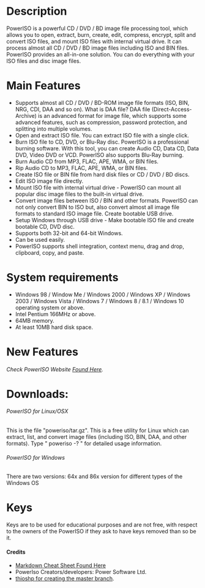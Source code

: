 # Description
PowerISO is a powerful CD / DVD / BD image file processing tool, which allows you to open, extract, burn, create, edit, compress, encrypt, split and convert ISO files, and mount ISO files with internal virtual drive. It can process almost all CD / DVD / BD image files including ISO and BIN files. PowerISO provides an all-in-one solution. You can do everything with your ISO files and disc image files.

# Main Features
+ Supports almost all CD / DVD / BD-ROM image file formats (ISO, BIN, NRG, CDI, DAA and so on). What is DAA file? DAA file (Direct-Access-Archive) is an advanced format for image file, which supports some advanced features, such as compression, password protection, and splitting into multiple volumes.
+ Open and extract ISO file. You can extract ISO file with a single click.
+ Burn ISO file to CD, DVD, or Blu-Ray disc. PowerISO is a professional burning software. With this tool, you can create Audio CD, Data CD, Data DVD, Video DVD or VCD. PowerISO also supports Blu-Ray burning.  
+ Burn Audio CD from MP3, FLAC, APE, WMA, or BIN files.  
+ Rip Audio CD to MP3, FLAC, APE, WMA, or BIN files.  
+ Create ISO file or BIN file from hard disk files or CD / DVD / BD discs.  
+ Edit ISO image file directly.
+ Mount ISO file with internal virtual drive - PowerISO can mount all popular disc image files to the built-in virtual drive.
+ Convert image files between ISO / BIN and other formats. PowerISO can not only convert BIN to ISO but, also convert almost all image file formats to standard ISO image file. Create bootable USB drive.
+ Setup Windows through USB drive - Make bootable ISO file and create bootable CD, DVD disc.
+ Supports both 32-bit and 64-bit Windows.
+ Can be used easily.
+ PowerISO supports shell integration, context menu, drag and drop, clipboard, copy, and paste.

# System requirements
+ Windows 98 / Window Me / Windows 2000 / Windows XP / Windows 2003 / Windows Vista / Windows 7 / Windows 8 / 8.1 / Windows 10 operating system or above.  
+ Intel Pentium 166MHz or above.  
+ 64MB memory.  
+ At least 10MB hard disk space.

# New Features
###### Check PowerISO Website [Found Here](http://poweriso.com/).

# Downloads:  
###### PowerISO for Linux/OSX
This is the file "poweriso/tar.gz". This is a free utility for Linux which can extract, list, and convert image files (including ISO, BIN, DAA, and other formats).  Type " poweriso -? " for detailed usage information.  
###### PowerISO for Windows
There are two versions: 64x and 86x version for different types of the Windows OS
# Keys
Keys are to be used for educational purposes and are not free, with respect to the owners of the PowerISO if they ask to have keys removed than so be it.
#### Credits
+ [Markdown Cheat Sheet Found Here](http://poweriso.com/)
+ PowerIso Creators/developers: Power Software Ltd.
+ [thioshp for creating the master branch](https://github.com/thioshp).
